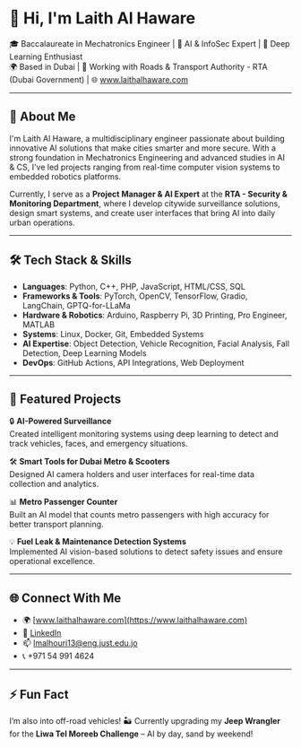 # 👋 Hi, I'm Laith Al Haware

🎓 Baccalaureate in Mechatronics Engineer | 🚀 AI & InfoSec Expert | 🧠 Deep Learning Enthusiast  
🌍 Based in Dubai | 💼 Working with Roads & Transport Authority - RTA (Dubai Government) | 🌐 www.laithalhaware.com

---

## 🚀 About Me

I'm Laith Al Haware, a multidisciplinary engineer passionate about building innovative AI solutions that make cities smarter and more secure. With a strong foundation in Mechatronics Engineering and advanced studies in AI & CS, I've led projects ranging from real-time computer vision systems to embedded robotics platforms.

Currently, I serve as a **Project Manager & AI Expert** at the **RTA - Security & Monitoring Department**, where I develop citywide surveillance solutions, design smart systems, and create user interfaces that bring AI into daily urban operations.

---

## 🛠️ Tech Stack & Skills

- **Languages**: Python, C++, PHP, JavaScript, HTML/CSS, SQL  
- **Frameworks & Tools**: PyTorch, OpenCV, TensorFlow, Gradio, LangChain, GPTQ-for-LLaMa  
- **Hardware & Robotics**: Arduino, Raspberry Pi, 3D Printing, Pro Engineer, MATLAB  
- **Systems**: Linux, Docker, Git, Embedded Systems  
- **AI Expertise**: Object Detection, Vehicle Recognition, Facial Analysis, Fall Detection, Deep Learning Models  
- **DevOps**: GitHub Actions, API Integrations, Web Deployment  

---

## 📂 Featured Projects

🔒 **AI-Powered Surveillance**  
Created intelligent monitoring systems using deep learning to detect and track vehicles, faces, and emergency situations.

🛠️ **Smart Tools for Dubai Metro & Scooters**  
Designed AI camera holders and user interfaces for real-time data collection and analytics.

📊 **Metro Passenger Counter**  
Built an AI model that counts metro passengers with high accuracy for better transport planning.

💡 **Fuel Leak & Maintenance Detection Systems**  
Implemented AI vision-based solutions to detect safety issues and ensure operational excellence.

---


## 🌐 Connect With Me

- 🌍 [www.laithalhaware.com](https://www.laithalhaware.com)
- 💼 [LinkedIn](https://www.linkedin.com/in/laith-madhat-al-hory)
- 📫 lmalhouri13@eng.just.edu.jo
- 📞 +971 54 991 4624

---

## ⚡ Fun Fact  
I’m also into off-road vehicles! 🏜️ Currently upgrading my **Jeep Wrangler** for the **Liwa Tel Moreeb Challenge** – AI by day, sand by weekend!

